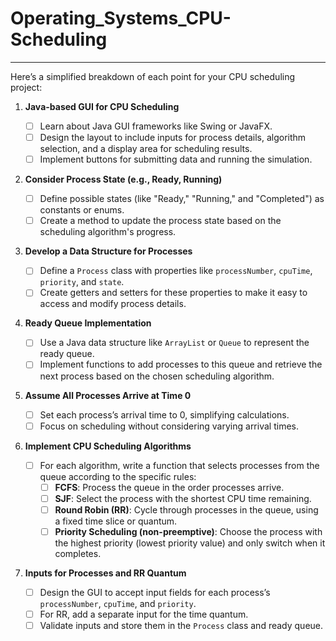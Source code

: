 # Operating_Systems_**CPU-Scheduling**
---
Here’s a simplified breakdown of each point for your CPU scheduling project:

1. **Java-based GUI for CPU Scheduling**
    
    - [ ] Learn about Java GUI frameworks like Swing or JavaFX.
    - [ ] Design the layout to include inputs for process details, algorithm selection, and a display area for scheduling results.
    - [ ] Implement buttons for submitting data and running the simulation.
2. **Consider Process State (e.g., Ready, Running)**
    
    - [ ] Define possible states (like "Ready," "Running," and "Completed") as constants or enums.
    - [ ] Create a method to update the process state based on the scheduling algorithm's progress.
3. **Develop a Data Structure for Processes**
    
    - [ ] Define a `Process` class with properties like `processNumber`, `cpuTime`, `priority`, and `state`.
    - [ ] Create getters and setters for these properties to make it easy to access and modify process details.
4. **Ready Queue Implementation**
    
    - [ ] Use a Java data structure like `ArrayList` or `Queue` to represent the ready queue.
    - [ ] Implement functions to add processes to this queue and retrieve the next process based on the chosen scheduling algorithm.
5. **Assume All Processes Arrive at Time 0**
    
    - [ ] Set each process’s arrival time to 0, simplifying calculations.
    - [ ] Focus on scheduling without considering varying arrival times.
6. **Implement CPU Scheduling Algorithms**
    
    - [ ] For each algorithm, write a function that selects processes from the queue according to the specific rules:
        - [ ] **FCFS**: Process the queue in the order processes arrive.
        - [ ] **SJF**: Select the process with the shortest CPU time remaining.
        - [ ] **Round Robin (RR)**: Cycle through processes in the queue, using a fixed time slice or quantum.
        - [ ] **Priority Scheduling (non-preemptive)**: Choose the process with the highest priority (lowest priority value) and only switch when it completes.
7. **Inputs for Processes and RR Quantum**
    
    - [ ] Design the GUI to accept input fields for each process’s `processNumber`, `cpuTime`, and `priority`.
    - [ ] For RR, add a separate input for the time quantum.
    - [ ] Validate inputs and store them in the `Process` class and ready queue.
